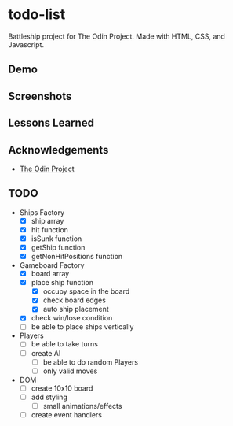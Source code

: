 # todo-list

Battleship project for The Odin Project. Made with HTML, CSS, and Javascript.

## Demo

## Screenshots

## Lessons Learned

## Acknowledgements

- [The Odin Project](https://www.theodinproject.com/)

## TODO

- Ships Factory
  - [x] ship array
  - [x] hit function
  - [x] isSunk function
  - [x] getShip function
  - [x] getNonHitPositions function
- Gameboard Factory
  - [x] board array
  - [x] place ship function
    - [x] occupy space in the board
    - [x] check board edges
    - [x] auto ship placement
  - [x] check win/lose condition
  - [ ] be able to place ships vertically
- Players
  - [ ] be able to take turns
  - [ ] create AI
    - [ ] be able to do random Players
    - [ ] only valid moves
- DOM
  - [ ] create 10x10 board
  - [ ] add styling
    - [ ] small animations/effects
  - [ ] create event handlers
